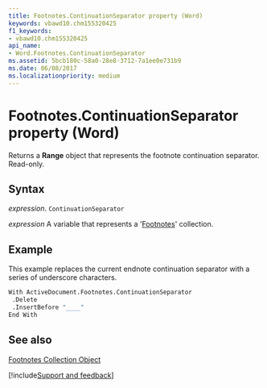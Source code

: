 ```yaml
---
title: Footnotes.ContinuationSeparator property (Word)
keywords: vbawd10.chm155320425
f1_keywords:
- vbawd10.chm155320425
api_name:
- Word.Footnotes.ContinuationSeparator
ms.assetid: 5bcb180c-58a0-28e8-3712-7a1ee0e731b9
ms.date: 06/08/2017
ms.localizationpriority: medium
---
```



# Footnotes.ContinuationSeparator property (Word)

Returns a **Range** object that represents the footnote continuation separator. Read-only.


## Syntax

_expression_. `ContinuationSeparator`

_expression_ A variable that represents a '[Footnotes](Word.footnotes.md)' collection.


## Example

This example replaces the current endnote continuation separator with a series of underscore characters.


```vb
With ActiveDocument.Footnotes.ContinuationSeparator 
 .Delete 
 .InsertBefore "____" 
End With
```


## See also


[Footnotes Collection Object](Word.footnotes.md)

[!include[Support and feedback](~/includes/feedback-boilerplate.md)]